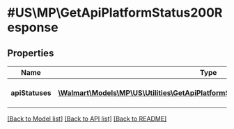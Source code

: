 # #US\MP\GetApiPlatformStatus200Response

## Properties

Name | Type | Description | Notes
------------ | ------------- | ------------- | -------------
**apiStatuses** | [**\Walmart\Models\MP\US\Utilities\GetApiPlatformStatus200ResponseApiStatusesInner[]**](GetApiPlatformStatus200ResponseApiStatusesInner.md) | A-List of all API statuses | [optional]


[[Back to Model list]](../) [[Back to API list]](../../Api/US/MP) [[Back to README]](../../README.md)
